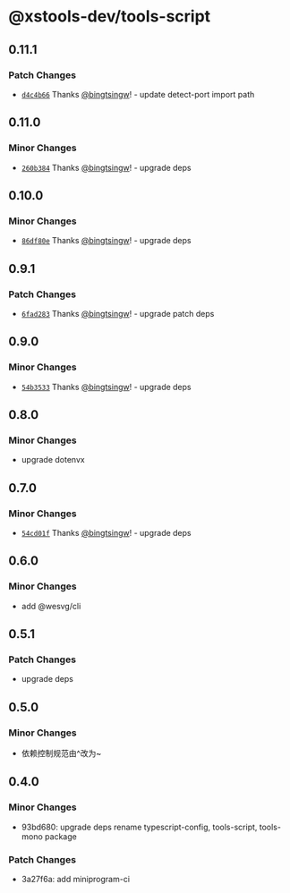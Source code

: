 # @xstools-dev/tools-script

## 0.11.1

### Patch Changes

- [`d4c4b66`](https://github.com/bingtsingw/xstools-dev/commit/d4c4b66e135f68f809e6d0933020f55722c5f527) Thanks [@bingtsingw](https://github.com/bingtsingw)! - update detect-port import path

## 0.11.0

### Minor Changes

- [`260b384`](https://github.com/bingtsingw/xstools-dev/commit/260b3849e6abdbe0d343f8e14cf5ffa017fff466) Thanks [@bingtsingw](https://github.com/bingtsingw)! - upgrade deps

## 0.10.0

### Minor Changes

- [`86df80e`](https://github.com/bingtsingw/xstools-dev/commit/86df80e76cf2f2f21cb78e74abbec34e5ba79873) Thanks [@bingtsingw](https://github.com/bingtsingw)! - upgrade deps

## 0.9.1

### Patch Changes

- [`6fad283`](https://github.com/bingtsingw/xstools-dev/commit/6fad28336e8ca73de258b368f428ff7326866f9f) Thanks [@bingtsingw](https://github.com/bingtsingw)! - upgrade patch deps

## 0.9.0

### Minor Changes

- [`54b3533`](https://github.com/bingtsingw/xstools-dev/commit/54b3533b6f0e56a84b6b846f547d7ea93433b4f6) Thanks [@bingtsingw](https://github.com/bingtsingw)! - upgrade deps

## 0.8.0

### Minor Changes

- upgrade dotenvx

## 0.7.0

### Minor Changes

- [`54cd01f`](https://github.com/bingtsingw/xstools-dev/commit/54cd01f2176ca6bbc7bea8226e8802faa7ca60a5) Thanks [@bingtsingw](https://github.com/bingtsingw)! - upgrade deps

## 0.6.0

### Minor Changes

- add @wesvg/cli

## 0.5.1

### Patch Changes

- upgrade deps

## 0.5.0

### Minor Changes

- 依赖控制规范由^改为~

## 0.4.0

### Minor Changes

- 93bd680: upgrade deps rename typescript-config, tools-script, tools-mono package

### Patch Changes

- 3a27f6a: add miniprogram-ci
